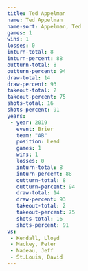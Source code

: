 ```yaml
---
title: Ted Appelman
name: Ted Appelman
name-sort: Appelman, Ted
games: 1
wins: 1
losses: 0
inturn-total: 8
inturn-percent: 88
outturn-total: 8
outturn-percent: 94
draw-total: 14
draw-percent: 93
takeout-total: 2
takeout-percent: 75
shots-total: 16
shots-percent: 91
years:
 - year: 2019
   event: Brier
   team: "AB"
   position: Lead
   games: 1
   wins: 1
   losses: 0
   inturn-total: 8
   inturn-percent: 88
   outturn-total: 8
   outturn-percent: 94
   draw-total: 14
   draw-percent: 93
   takeout-total: 2
   takeout-percent: 75
   shots-total: 16
   shots-percent: 91
vs:
 - Kendall, Lloyd
 - Mackey, Peter
 - Nadeau, Jeff
 - St.Louis, David
---
```

